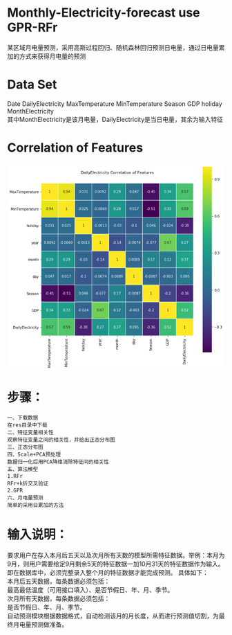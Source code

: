 
# Monthly-Electricity-forecast use GPR-RFr
某区域月电量预测，采用高斯过程回归、随机森林回归预测日电量，通过日电量累加的方式来获得月电量的预测  
# Data Set
Date	DailyElectricity	MaxTemperature	MinTemperature	Season	GDP	holiday	MonthElectricity  
其中MonthElectricity是该月电量，DailyElectricity是当日电量，其余为输入特征
# Correlation of Features
![Correlation of Features](res/cof.jpg)
# 步骤：
```
一、下载数据  
在res目录中下载  
二、特征变量相关性 
观察特征变量之间的相关性，并给出正态分布图
三、正态分布图  
四、Scale+PCA预处理  
数据归一化后用PCA降维消除特征间的相关性
五、算法模型  
1.RFr  
RFr+k折交叉验证
2.GPR 
六、月电量预测  
简单的采用日累加的方法  

```
# 输入说明：
要求用户在存入本月后五天以及次月所有天数的模型所需特征数据。举例：本月为9月，则用户需要给定9月剩余5天的特征数据一加10月31天的特征数据作为输入。即在数据库中，必须完整录入整个月的特征数据才能完成预测。 
具体如下：  
本月后五天数据，每条数据必须包括：  
最高最低温度（可用接口填入）、是否节假日、年、月、季节。  
次月所有天数据，每条数据必须包括：  
是否节假日、年、月、季节。  
自动预测模块根据数据格式，自动检测该月的月长度，从而进行预测值切割，为最终月电量预测做准备。

